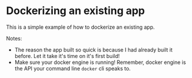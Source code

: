# Dockerizing an existing app

This is a simple example of how to dockerize an existing app.

Notes:
- The reason the app built so quick is because I had already built it before. Let it take it's time on it's first build!
- Make sure your docker engine is running! Remember, docker engine is the API your command line `docker` cli speaks to.